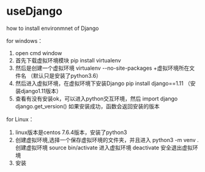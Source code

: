 # useDjango
how to install environmnet of Django

for windows：
1. open cmd window
2. 首先下载虚拟环境模块 
   pip install virtualenv
3. 然后是创建一个虚拟环境
   virtualenv --no-site-packages +虚拟环境所在文件名 （默认只是安装了python3.6）
4. 然后进入虚拟环境，在虚拟环境下安装Django
   pip install django==1.11 （安装django1.11版本）
5. 查看有没有安装ok，可以进入python交互环境，然后
   import django
   django.get_version()
   如果安装成功，函数会返回安装的版本

for Linux：
1. linux版本是centos 7.6.4版本，安装了python3
2. 创建虚拟环境,选择一个保存虚拟环境的文件夹，并且进入
   python3 -m venv . 创建虚拟环境
   source bin/activate 进入虚拟环境
   deactivate        安全退出虚拟环境
3. 安装
